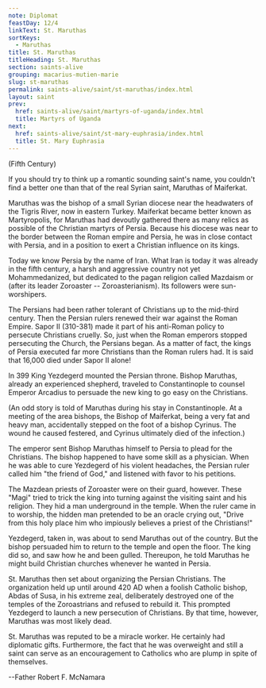 ```yaml
---
note: Diplomat
feastDay: 12/4
linkText: St. Maruthas
sortKeys:
  - Maruthas
title: St. Maruthas
titleHeading: St. Maruthas
section: saints-alive
grouping: macarius-mutien-marie
slug: st-maruthas
permalink: saints-alive/saint/st-maruthas/index.html
layout: saint
prev:
  href: saints-alive/saint/martyrs-of-uganda/index.html
  title: Martyrs of Uganda
next:
  href: saints-alive/saint/st-mary-euphrasia/index.html
  title: St. Mary Euphrasia
---
```

(Fifth Century)

If you should try to think up a romantic sounding saint's name, you couldn't find a better one than that of the real Syrian saint, Maruthas of Maiferkat.

Maruthas was the bishop of a small Syrian diocese near the headwaters of the Tigris River, now in eastern Turkey. Maiferkat became better known as Martyropolis, for Maruthas had devoutly gathered there as many relics as possible of the Christian martyrs of Persia. Because his diocese was near to the border between the Roman empire and Persia, he was in close contact with Persia, and in a position to exert a Christian influence on its kings.

Today we know Persia by the name of Iran. What Iran is today it was already in the fifth century, a harsh and aggressive country not yet Mohammedanized, but dedicated to the pagan religion called Mazdaism or (after its leader Zoroaster -- Zoroasterianism). Its followers were sun-worshipers.

The Persians had been rather tolerant of Christians up to the mid-third century. Then the Persian rulers renewed their war against the Roman Empire. Sapor II (310-381) made it part of his anti-Roman policy to persecute Christians cruelly. So, just when the Roman emperors stopped persecuting the Church, the Persians began. As a matter of fact, the kings of Persia executed far more Christians than the Roman rulers had. It is said that 16,000 died under Sapor II alone!

In 399 King Yezdegerd mounted the Persian throne. Bishop Maruthas, already an experienced shepherd, traveled to Constantinople to counsel Emperor Arcadius to persuade the new king to go easy on the Christians.

(An odd story is told of Maruthas during his stay in Constantinople. At a meeting of the area bishops, the Bishop of Maiferkat, being a very fat and heavy man, accidentally stepped on the foot of a bishop Cyrinus. The wound he caused festered, and Cyrinus ultimately died of the infection.)

The emperor sent Bishop Maruthas himself to Persia to plead for the Christians. The bishop happened to have some skill as a physician. When he was able to cure Yezdegerd of his violent headaches, the Persian ruler called him "the friend of God," and listened with favor to his petitions.

The Mazdean priests of Zoroaster were on their guard, however. These "Magi" tried to trick the king into turning against the visiting saint and his religion. They hid a man underground in the temple. When the ruler came in to worship, the hidden man pretended to be an oracle crying out, "Drive from this holy place him who impiously believes a priest of the Christians!"

Yezdegerd, taken in, was about to send Maruthas out of the country. But the bishop persuaded him to return to the temple and open the floor. The king did so, and saw how he and been gulled. Thereupon, he told Maruthas he might build Christian churches whenever he wanted in Persia.

St. Maruthas then set about organizing the Persian Christians. The organization held up until around 420 AD when a foolish Catholic bishop, Abdas of Susa, in his extreme zeal, deliberately destroyed one of the temples of the Zoroastrians and refused to rebuild it. This prompted Yezdegerd to launch a new persecution of Christians. By that time, however, Maruthas was most likely dead.

St. Maruthas was reputed to be a miracle worker. He certainly had diplomatic gifts. Furthermore, the fact that he was overweight and still a saint can serve as an encouragement to Catholics who are plump in spite of themselves.

\--Father Robert F. McNamara